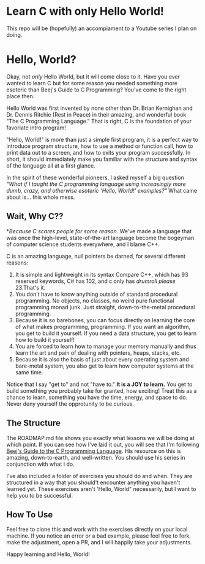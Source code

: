 # Learn C with only Hello World!

This repo will be (hopefully) an accompiament to a Youtube series I plan on doing.

# Hello, World?

Okay, not *only* Hello World, but it will come close to it. Have you ever wanted to learn C but for some reason you needed something more esoteric than Beej's Guide to C Programming? You've come to the right place then.

Hello World was first invented by none other than Dr. Brian Kernighan and Dr. Dennis Ritchie (Rest in Peace) in their amazing, and wonderful book "The C Programming Language." That is right, C is the foundation of your favoriate intro program!

"Hello, World!" is more than just a simple first program, it is a perfect way to introduce program structure, how to use a method or function call, how to print data out to a screen, and how to exits your program successfully. In short, it should immediately make you familiar with the structure and syntax of the language all at a first glance.

In the spirit of these wonderful pioneers, I asked myself a big question *"What if I taught the C programming language using increasingly more dumb, crazy, and otherwise esoteric 'Hello, World!' examples?"* What came about is... this whole mess.

## Wait, Why C??

**Because C scares people for some reason.* We've made a language that was once the high-level, state-of-the-art language become the bogeyman of computer science students everywhere, and I blame C++.

C is an amazing language, null pointers be darned, for several different reasons:

1. It is simple and lightweight in its syntax Compare C++, which has 93 reserved keywords, C# has 102, and c only has *drumroll please* 23.That's it.
2. You don't have to know anything outside of standard procedural programming. No objects, no classes, no weird pure functional programming monad junk. Just straight, down-to-the-metal procedural programming.
3. Because it is so barebones, you can focus directly on learning the core of what makes programming, programming. If you want an algorithm, you get to build it yourself. If you need a data structure, you get to learn how to build it yourself!
4. You are forced to learn how to manage your memory manually and thus learn the art and pain of dealing with pointers, heaps, stacks, etc.
5. Because it is also the basis of just about every operating system and bare-metal system, you also get to learn how computer systems at the same time.

Notice that I say "get to" and not "have to." **It is a JOY to learn.** You get to build something you probably take for granted, how exciting! Treat this as a chance to learn, something you have the time, energy, and space to do. Never deny yourself the opprotunity to be curious.

## The Structure

The ROADMAP.md file shows you exactly what lessons we will be doing at which point. If you can see how I've laid it out, you will see that I'm following [Beej's Guide to the C Programming Language](https://beej.us/guide/bgc/html/split/index.html). His resource on this is amazing, down-to-earth, and well-written. You should use his series in conjunction with what I do.

I've also included a folder of exercises you should do and when. They are structured in a way that you should't encounter anything you haven't learned yet. These exercises aren't 'Hello, World" necessarily, but I want to help you to be successful.

## How To Use

Feel free to clone this and work with the exercises directly on your local machine. If you notice an error or a bad example, please feel free to fork, make the adjustment, open a PR, and I will happily take your adjustments.

Happy learning and Hello, World!
